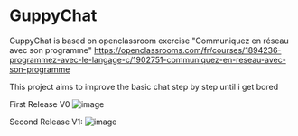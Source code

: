 # GuppyChat
GuppyChat is based on openclassroom exercise "Communiquez en réseau avec son programme"
https://openclassrooms.com/fr/courses/1894236-programmez-avec-le-langage-c/1902751-communiquez-en-reseau-avec-son-programme

This project aims to improve the basic chat step by step until i get bored

First Release V0 
![image](https://user-images.githubusercontent.com/13627501/120190078-6554ec00-c218-11eb-832f-900ddaff25c3.png)



Second Release V1:
![image](https://user-images.githubusercontent.com/13627501/121689817-6104ba80-cac5-11eb-9228-85d3af6209a7.png)


